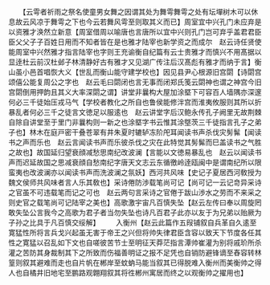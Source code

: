 <!-- { "loadSidebar": true } -->
　　【云雩者祈雨之祭名使童男女舞之因谓其处为舞雩舞雩之处有坛墠树木可以休息故云风凉于舞雩之下也今云若舞风雩至则取其义而已】周室宜中兴孔门未应弃是以资雅才涣然立新意【周室借周以喻唐也言唐所以宜中兴则孔门岂可弃乎盖君君臣臣父父子子百姓日用而不知者皆在是也雅才陆宰也新学资之而成尔　赵云诗任贤使能周室中兴然雅才指言陆宰也字则王充谕衡自纪篇有云士贵雅才而慎兴不用髙据以显逹杜云前汉杜邺子林清静好古有雅才又见湖广传注后汉髙彪有雅才而纳于言】衡山虽小邑首唱恢大义【世乱而衡山能守建学校也】因见县尹心根源旧宫閟【诗閟宫颂僖公能复周公之字也　赵云毛曰閟闭也言无事而闭郑氏笺云閟神也谓之神宫今旧宫閟倒用押韵且其义大率深閟之谓】讲堂非曩构大屋加涂塈下可容百人墙隅亦深邃何必三千徒始压戎马气【学校者教化之所自也鲁侯能修泮宫而淮夷攸服则其所以折暴乱者何必三千之徒言文徳足以服逺也　赵云讲堂字后汉鲍永传孔子阙里无故荆棘自除自讲堂至于里门非曩构则一新之也涂塈字书云惟其涂墍茨三千徒指言孔子之弟子也】林木在庭戸密干叠苍翠有井朱夏时辘轳冻阶戺耳闻读书声杀伐灾髣髴【闻读书之声而乐也　赵云言闻读书声而乐彼杀伐之灾在此特觉其髣髴而巳盖读书之气胜之故也】故国延归望衰顔减愁思南纪改波澜【言能以文徳易暴乱也　赵云以闻读书声而迟延故国之思减衰顔自愁南纪字唐天文志云东循徼岭逹瓯闽中是谓南纪所以限蛮夷也改波澜亦以闻读书声而洗波澜之氛妖】西河共风味【史记子夏居西河敎授为魏文侯师共风味者言人乐其敎也】采诗倦防渉载笔尚可记【尚可记一云记竒异采诗之官虽不可违载笔而记之可也　赵云两句言采诗之官倦于跋山渉水之劳而不来采之则史官之载笔尚可记陆宰之美也】高歌激宇宙凡百慎失坠【赵云左传曰奉以周旋罔敢失坠公言我今之高歌为君子者当勿失坠也诗凡百君子此亦以友于为兄弟以贻厥为子孙之比具于凡百慎交绥解】
　　入衡州【赵云此篇作五叚铺叙自兵革自久逺至寛猛性所将言兵戈兴起虽无害于帝王之兴但将帅失律君臣含容以致天下节度各任其性之寛猛以召乱如下文也自嗟彼苦节士至明征天莽茫指言潭帅崔灌为别将戚玠所杀灌之苦防其身裁制其下之所致而伤福善明证之报不足凭也自销防避锋谪至舂容转林篁则叙其避难而走也自片帆在郴岸至蚊蚋马能当叙其已得脱难入衡州而美衡帅之得人也自橘井旧地宅至鹏路观翺翔叙其将徃郴州寓居而终之以观衡帅之擢用也】
